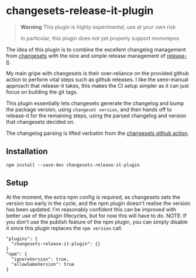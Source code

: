 # changesets-release-it-plugin

> **Warning**
> This plugin is highly experimental, use at your own risk
> 
> In particular, this plugin does not yet properly support monorepos


The idea of this plugin is to combine the excellent changelog management from [changesets](https://github.com/changesets/changesets) with the 
nice and simple release management of [release-it](https://github.com/release-it/release-it).

My main gripe with changesets is their over-reliance on the provided github action to perform vital steps such as github releases.
I like the semi-manual approach that release-it takes, this makes the CI setup simpler as it can just focus on building the git tags.

This plugin essentially lets changesets generate the changelog and bump the package version, using `changeset version`, and then hands off to release-it for 
the remaining steps, using the parsed changelog and version that changesets decided on.

The changelog parsing is lifted verbatim from the [changesets github action](https://github.com/changesets/action/blob/main/src/utils.ts).

## Installation

```
npm install --save-dev changesets-release-it-plugin
```

## Setup
At the moment, the extra npm config is required, as changesets sets the version too early in the cycle, and the npm plugin doesn't realise the version has been updated.
I'm reasonably confident this can be improved with better use of the plugin lifecycles, but for now this will have to do.
NOTE: If you don't use the publish feature of the npm plugin, you can simply disable it since this plugin replaces the `npm version` call.

```
"plugins": {
  "changesets-release-it-plugin": {}
}
"npm": {
  "ignoreVersion": true,
  "allowSameVersion": true
}
```
